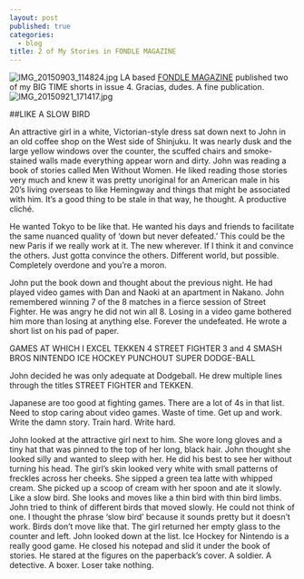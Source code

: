 ```yaml
---
layout: post
published: true
categories: 
  - blog
title: 2 of My Stories in FONDLE MAGAZINE
---
```




![IMG_20150903_114824.jpg]({{site.baseurl}}/media/IMG_20150903_114824.jpg)
LA based [FONDLE MAGAZINE](http://www.fondlemagazine.com/issue-04) published two of my BIG TIME shorts in issue 4. Gracias, dudes. A fine publication. 
![IMG_20150921_171417.jpg]({{site.baseurl}}/media/IMG_20150921_171417.jpg)

##LIKE A SLOW BIRD

An attractive girl in a white, Victorian-style dress sat down next to John in an old coffee shop on the West side of Shinjuku. It was nearly dusk and the large yellow windows over the counter, the scuffed chairs and smoke-stained walls made everything appear worn and dirty. John was reading a book of stories called Men Without Women. He liked reading those stories very much and knew it was pretty unoriginal for an American male in his 20’s living overseas to like Hemingway and things that might be associated with him. It’s a good thing to be stale in that way, he thought. A productive cliché. 

He wanted Tokyo to be like that. He wanted his days and friends to facilitate the same nuanced quality of ‘down but never defeated.’ This could be the new Paris if we really work at it. The new wherever. If I think it and convince the others. Just gotta convince the others. Different world, but possible. Completely overdone and you’re a moron.

John put the book down and thought about the previous night. He had played video games with Dan and Naoki at an apartment in Nakano. John remembered winning 7 of the 8 matches in a fierce session of Street Fighter. He was angry he did not win all 8. Losing in a video game bothered him more than losing at anything else. Forever the undefeated. 
He wrote a short list on his pad of paper.

GAMES AT WHICH I EXCEL
TEKKEN 4
STREET FIGHTER 3 and 4
SMASH BROS
NINTENDO ICE HOCKEY
PUNCHOUT
SUPER DODGE-BALL

John decided he was only adequate at Dodgeball. He drew multiple lines through the titles STREET FIGHTER and TEKKEN. 

Japanese are too good at fighting games. There are a lot of 4s in that list. Need to stop caring about video games. Waste of time. Get up and work. Write the damn story. Train hard. Write hard. 

John looked at the attractive girl next to him. She wore long gloves and a tiny hat that was pinned to the top of her long, black hair. John thought she looked silly and wanted to sleep with her. He did his best to see her without turning his head. The girl’s skin looked very white with small patterns of freckles across her cheeks. She sipped a green tea latte with whipped cream. She picked up a scoop of cream with her spoon and ate it slowly. Like a slow bird. She looks and moves like a thin bird with thin bird limbs. John tried to think of different birds that moved slowly. He could not think of one. I thought the phrase ‘slow bird’ because it sounds pretty but it doesn’t work. Birds don’t move like that. The girl returned her empty glass to the counter and left. John looked down at the list. Ice Hockey for Nintendo is a really good game. He closed his notepad and slid it under the book of stories. He stared at the figures on the paperback’s cover. A soldier. A detective. A boxer. Loser take nothing.




